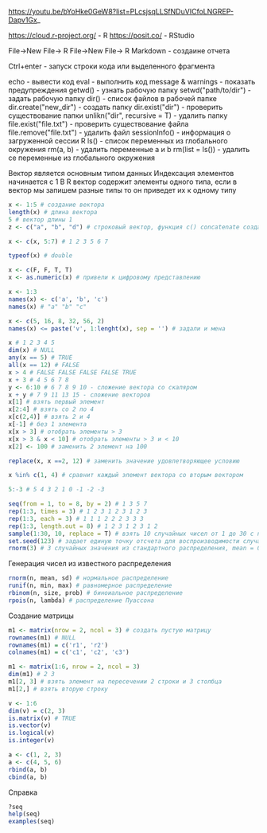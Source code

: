 https://youtu.be/bYoHke0GeW8?list=PLcsjsqLLSfNDuVICfoLNGREP-Dapv1Gx_

https://cloud.r-project.org/ - R
https://posit.co/ - RStudio

File->New File-> R
File->New File-> R Markdown - создаине отчета

Ctrl+enter - запуск строки кода или выделенного фрагмента

echo - вывести код
eval - выполнить код
message & warnings - показать предупреждения
getwd() - узнать рабочую папку
setwd("path/to/dir") - задать рабочую папку
dir() - список файлов в рабочей папке
dir.create("new_dir") - создать папку
dir.exist("dir") - проверить существование папки
unlikn("dir", recursive = T) - удалить папку
file.exist("file.txt") - проверить существование файла
file.remove("file.txt") - удалить файл
sessionInfo() - информация о загруженной сессии R
ls() - список переменных из глобального окружения
rm(a, b) - удалить переменные а и b
rm(list = ls()) - удалить се переменные из глобального окружения

Вектор является основным типом данных
Индексация элементов начинается с 1
В R вектор содержит элементы одного типа, если в вектор мы запишем разные типы то он приведет их к одному типу

```r
x <- 1:5 # создание вектора
length(x) # длина вектора
5 # вектор длины 1
z <- c("a", "b", "d") # строковый вектор, функция с() concatenate создает вектор

x <- c(x, 5:7) # 1 2 3 5 6 7

typeof(x) # double

x <- c(F, F, T, T)
x <- as.numeric(x) # привели к цифровому представлению

x <- 1:3
names(x) <- c('a', 'b', 'c')
names(x) # "a" "b" "c"

x <- c(5, 16, 8, 32, 56, 2)
names(x) <= paste('v', 1:lenght(x), sep = '') # задали и мена

x # 1 2 3 4 5
dim(x) # NULL
any(x == 5) # TRUE
all(x == 12) # FALSE
x > 4 # FALSE FALSE FALSE FALSE TRUE
x + 3 # 4 5 6 7 8
y <- 6:10 # 6 7 8 9 10 - сложение вектора со скаляром
x + y # 7 9 11 13 15 - сложение векторов
x[1] # взять первый элемент
x[2:4] # взять со 2 по 4
x[с(2,4)] # взять 2 и 4
x[-1] # без 1 элемента
x[x > 3] # отобрать элементы > 3
x[x > 3 & x < 10] # отобрать элементы > 3 и < 10
x[2] <- 100 # заменить 2 элемент на 100

replace(x, x ==2, 12) # заменить значение удовлетворяющее условию

x %in% c(1, 4) # сравнит каждый элемент вектора со вторым вектором

5:-3 # 5 4 3 2 1 0 -1 -2 -3

seq(from = 1, to = 8, by = 2) # 1 3 5 7
rep(1:3, times = 3) # 1 2 3 1 2 3 1 2 3
rep(1:3, each = 3) # 1 1 1 2 2 2 3 3 3
rep(1:3, length.out = 8) # 1 2 3 1 2 3 1 2
sample(1:30, 10, replace = T) # взять 10 случайных чисел от 1 до 30 с повторениями
set.seed(123) # задает единую точку отсчета для воспроизводимости случайных чисел
rnorm(3) # 3 случайных значения из стандартного распределения, mean = 0 - среднее, sd = 1 - стандартное отклонение
```

Генерация чисел из известного распределения
```r
rnorm(n, mean, sd) # нормальное распределение
runif(n, min, max) # равномерное распределение
rbinom(n, size, prob) # биноиальное распределение
rpois(n, lambda) # распределение Пуассона
```

Создание матрицы
```r
m1 <- matrix(nrow = 2, ncol = 3) # создать пустую матрицу
rownames(m1) # NULL
rownames(m1) = c('r1', 'r2')
colnames(m1) = c('c1', 'c2', 'c3')

m1 <- matrix(1:6, nrow = 2, ncol = 3)
dim(m1) # 2 3
m1[2, 3] # взять элемент на пересечении 2 строки и 3 столбца
m1[2,] # взять вторую строку

v <- 1:6
dim(v) = c(2, 3)
is.matrix(v) # TRUE
is.vector(v)
is.logical(v)
is.integer(v)

a <- c(1, 2, 3)
a <- c(4, 5, 6)
rbind(a, b)
cbind(a, b)
```

Справка
```r
?seq
help(seq)
examples(seq)
```